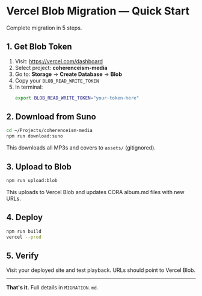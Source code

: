 # Vercel Blob Migration — Quick Start

Complete migration in 5 steps.

## 1. Get Blob Token

1. Visit: https://vercel.com/dashboard
2. Select project: **coherenceism-media**
3. Go to: **Storage** → **Create Database** → **Blob**
4. Copy your `BLOB_READ_WRITE_TOKEN`
5. In terminal:
   ```bash
   export BLOB_READ_WRITE_TOKEN="your-token-here"
   ```

## 2. Download from Suno

```bash
cd ~/Projects/coherenceism-media
npm run download:suno
```

This downloads all MP3s and covers to `assets/` (gitignored).

## 3. Upload to Blob

```bash
npm run upload:blob
```

This uploads to Vercel Blob and updates CORA album.md files with new URLs.

## 4. Deploy

```bash
npm run build
vercel --prod
```

## 5. Verify

Visit your deployed site and test playback. URLs should point to Vercel Blob.

---

**That's it.** Full details in `MIGRATION.md`.
